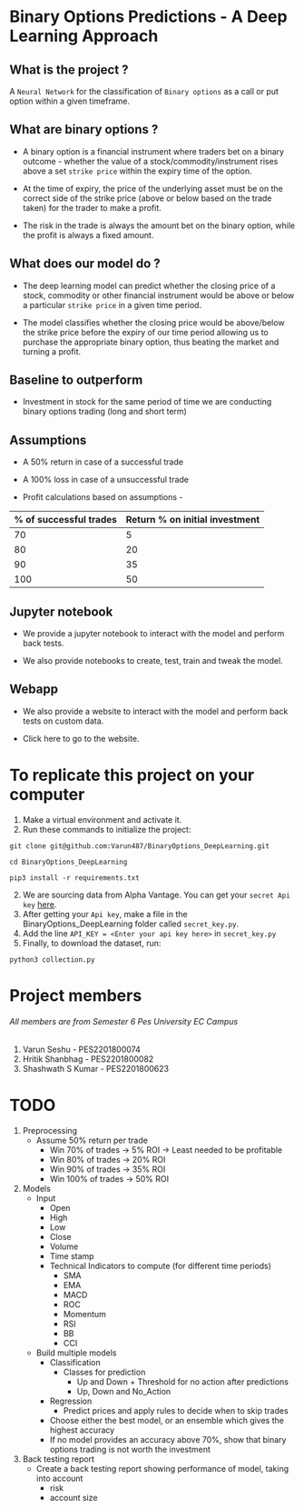 # Binary Options Predictions - A Deep Learning Approach

## What is the project ?

A ```Neural Network``` for the classification of ```Binary options``` as a call or put option within a given timeframe.

## What are binary options ?

* A binary option is a financial instrument where traders bet on a binary outcome - whether the value of a stock/commodity/instrument rises above a set ```strike price``` within the expiry time of the option.

* At the time of expiry, the price of the underlying asset must be on the correct side of the strike price (above or below based on the trade taken) for the trader to make a profit.

* The risk in the trade is always the amount bet on the binary option, while the profit is always a fixed amount.

## What does our model do ?

* The deep learning model can predict whether the closing price of a stock, commodity or other financial instrument would be above or below a particular ```strike price``` in a given time period.

* The model classifies whether the closing price would be above/below the strike price before the expiry of our time period allowing us to purchase the appropriate binary option, thus beating the market and turning a profit.

## Baseline to outperform

* Investment in stock for the same period of time we are conducting binary options trading (long and short term)

## Assumptions

* A 50% return in case of a successful trade
* A 100% loss in case of a unsuccessful trade

* Profit calculations based on assumptions -

| % of successful trades | Return % on initial investment|  
| ---   | --- |  
|  70   | 5  |  
|  80   | 20 |  
|  90   | 35 |  
|  100  | 50 |  

## Jupyter notebook

* We provide a jupyter notebook to interact with the model and perform back tests.

* We also provide notebooks to create, test, train and tweak the model.

## Webapp

* We also provide a website to interact with the model and perform back tests on custom data.

* Click here to go to the website.

# To replicate this project on your computer

1. Make a virtual environment and activate it.
2. Run these commands to initialize the project: 
```
git clone git@github.com:Varun487/BinaryOptions_DeepLearning.git

cd BinaryOptions_DeepLearning

pip3 install -r requirements.txt
```
2. We are sourcing data from Alpha Vantage. You can get your ```secret Api key``` [here](https://www.alphavantage.co/support/#api-key).
3. After getting your ```Api key```, make a file in the BinaryOptions_DeepLearning folder called ```secret_key.py```.
4. Add the line ```API_KEY = <Enter your api key here>``` in ```secret_key.py```
5. Finally, to download the dataset, run:
```
python3 collection.py
```

# Project members
###### All members are from Semester 6 Pes University EC Campus
1. Varun Seshu - PES2201800074
2. Hritik Shanbhag - PES2201800082
3. Shashwath S Kumar - PES2201800623

# TODO
1. Preprocessing
    - Assume 50% return per trade
        - Win 70% of trades -> 5% ROI -> Least needed to be profitable
        - Win 80% of trades -> 20% ROI
        - Win 90% of trades -> 35% ROI
        - Win 100% of trades -> 50% ROI
2. Models
    - Input
        - Open
        - High
        - Low
        - Close
        - Volume
        - Time stamp
        - Technical Indicators to compute (for different time periods)
            - SMA
            - EMA
            - MACD
            - ROC
            - Momentum
            - RSI
            - BB
            - CCI
    - Build multiple models 
        - Classification
            - Classes for prediction
                - Up and Down + Threshold for no action after predictions
                - Up, Down and No_Action
        - Regression
            - Predict prices and apply rules to decide when to skip trades
        - Choose either the best model, or an ensemble which gives the highest accuracy
        - If no model provides an accuracy above 70%, show that binary options trading is not worth the investment
3. Back testing report
    - Create a back testing report showing performance of model, taking into account
        - risk
        - account size
    